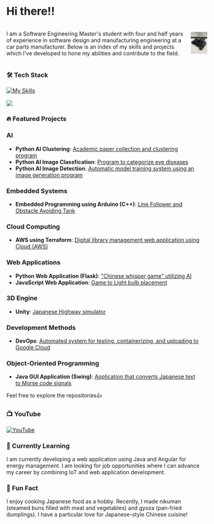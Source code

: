 # Hi there!!

<div style="display: flex; align-items: center;">
  <div>
    <p>
      I am a Software Engineering Master's student with four and half years of experience in software design and manufacturing engineering at a car parts manufacturer. Below is an index of my skills and projects which I've developed to hone my abilities and contribute to the field.
    </p>
  </div>
  <div>
    <img src="https://raw.githubusercontent.com/Tamago55/Line-Follower-Obstacle-Avoiding/main/pic/tank.JPG" width="150" alt="Tank Image" style="margin-left: 20px;"/>
  </div>
</div>

### 🛠️ Tech Stack
[![My Skills](https://skillicons.dev/icons?i=python,java,js,ts,html,css,angular,docker,aws,tensorflow,pytorch,mongodb,git,figma,ubuntu,unity)](https://skillicons.dev)

<img align="center" src="https://github-readme-stats.vercel.app/api/top-langs/?username=Tamago55&layout=compact&theme=radical&langs_count=8" />

### 🔥 Featured Projects
### AI
- **Python AI Clustering**: [Academic paper collection and clustering program](https://github.com/Tamago55/AI-PaperMiner)
- **Python AI Image Classfication**: [Program to categorize eye diseases](https://github.com/Tamago55/AI-Image-Classfication-of-Eye-Disease)
- **Python AI Image Detection**: [Automatic model training system using an image generation program](https://github.com/Tamago55/Automatic-model-training-with-Image-generation)

### Embedded Systems
- **Embedded Programming using Arduino (C++)**: [Line Follower and Obstacle Avoiding Tank](https://github.com/Tamago55/Line-Follower-Obstacle-Avoiding)

### Cloud Computing
- **AWS using Terraform**: [Digital library management web application using Cloud (AWS)](https://github.com/Tamago55/Digital-Library-Management)

### Web Applications
- **Python Web Application (Flask)**: ["Chinese whisper game" utilizing AI](https://github.com/Tamago55/ChineseWhispersDL)
- **JavaScript Web Application**: [Game to Light bulb placement](https://github.com/Tamago55/Lightbulb-placement)

### 3D Engine
- **Unity**: [Japanese Highway simulator](https://github.com/Tamago55/Highway-Simulator-using-Unity)

### Development Methods
- **DevOps**: [Automated system for testing, containerizing, and uploading to Google Cloud](https://github.com/Tamago55/DevOps_uni) 

### Object-Oriented Programming
- **Java GUI Application (Swing)**: [Application that converts Japanese text to Morse code signals](https://github.com/Tamago55/Aishiteru-Signal)

Feel free to explore the repositories👍

### 📺 YouTube
[![YouTube](https://img.shields.io/badge/YouTube-FF0000?style=for-the-badge&logo=youtube&logoColor=white)](https://www.youtube.com/channel/UCdKYKAVe63WNgnUOzRXKnJQ)

### 🌱 Currently Learning
I am currently developing a web application using Java and Angular for energy management. I am looking for job opportunities where I can advance my career by combining IoT and web application development.

### 🌟 Fun Fact
I enjoy cooking Japanese food as a hobby. Recently, I made nikuman (steamed buns filled with meat and vegetables) and gyoza (pan-fried dumplings). I have a particular love for Japanese-style Chinese cuisine!
<!--
**Tamago55/Tamago55** is a ✨ _special_ ✨ repository because its `README.md` (this file) appears on your GitHub profile.

Here are some ideas to get you started:

- 🔭 I’m currently working on ...
- 🌱 I’m currently learning ...
- 👯 I’m looking to collaborate on ...
- 🤔 I’m looking for help with ...
- 💬 Ask me about ...
- 📫 How to reach me: ...
- 😄 Pronouns: ...
- ⚡ Fun fact: ...
-->
